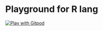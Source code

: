# Playground for R lang

<a href="https://gitpod.io/#https://github.com/vivym/r-playground" target="_blank">
  <img
    src="https://img.shields.io/badge/Contribute%20with-Gitpod-908a85?logo=gitpod"
    alt="Play with Gitpod"
  />
</a>
